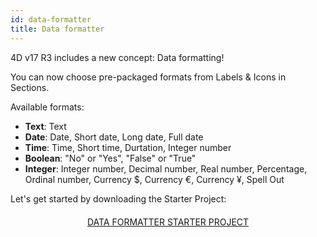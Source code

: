 ```yaml
---
id: data-formatter
title: Data formatter
---
```


4D v17 R3 includes a new concept: Data formatting!

You can now choose pre-packaged formats from Labels & Icons in Sections.

<div markdown="1" class = "tips">

Available formats:

* **Text**: Text
*  **Date**: Date, Short date, Long date, Full date
*  **Time**: Time, Short time, Durtation, Integer number
*  **Boolean**: "No" or "Yes", "False" or "True"
*  **Integer**: Integer number, Decimal number, Real number, Percentage, Ordinal number, Currency $, Currency €, Currency ¥, Spell Out

</div>

Let's get started by downloading the Starter Project:

<div markdown="1" style="text-align: center; margin-top: 20px">
<a class="button"
href="../assets/data-formatter/BankingApp.zip">DATA FORMATTER STARTER PROJECT</a>
</div>


